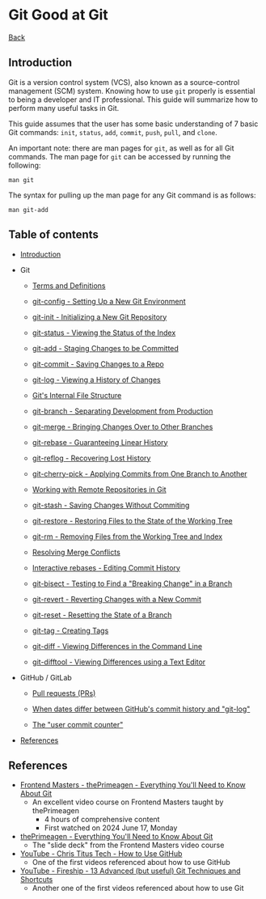 # Git Good at Git

[Back](../README.md)

## Introduction

Git is a version control system (VCS), also known as a source-control management (SCM) system. Knowing how to use `git` properly is essential to being a developer and IT professional. This guide will summarize how to perform many useful tasks in Git.

This guide assumes that the user has some basic understanding of 7 basic Git commands: `init`, `status`, `add`, `commit`, `push`, `pull`, and `clone`.

An important note: there are man pages for `git`, as well as for all Git commands. The man page for `git` can be accessed by running the following:

```
man git
```

The syntax for pulling up the man page for any Git command is as follows:

```
man git-add
```

## Table of contents

- [Introduction](#introduction)

- Git

    - [Terms and Definitions](git/terms-and-definitions.md)

    - [git-config - Setting Up a New Git Environment](git/git-config.md)

    - [git-init - Initializing a New Git Repository](git/git-init.md)

    - [git-status - Viewing the Status of the Index](git/git-status.md)

    - [git-add - Staging Changes to be Committed](git/git-add.md)

    - [git-commit - Saving Changes to a Repo](git/git-commit.md)

    - [git-log - Viewing a History of Changes](git/git-log.md)

    - [Git's Internal File Structure](git/git-internal-file-structure.md)

    - [git-branch - Separating Development from Production](git/git-branch.md)

    - [git-merge - Bringing Changes Over to Other Branches](git/git-merge.md)

    - [git-rebase - Guaranteeing Linear History](git/git-rebase.md)

    - [git-reflog - Recovering Lost History](git/git-reflog.md)

    - [git-cherry-pick - Applying Commits from One Branch to Another](git/git-cherry-pick.md)

    - [Working with Remote Repositories in Git](git/git-remote.md)

    - [git-stash - Saving Changes Without Commiting](git/git-stash.md)

    - [git-restore - Restoring Files to the State of the Working Tree](git/git-restore.md)

    - [git-rm - Removing Files from the Working Tree and Index](git/git-rm.md)

    - [Resolving Merge Conflicts](git/resolving-merge-conflicts.md)

    - [Interactive rebases - Editing Commit History](git/interactive-rebase.md)

    - [git-bisect - Testing to Find a "Breaking Change" in a Branch](git/git-bisect.md)

    - [git-revert - Reverting Changes with a New Commit](git/git-revert.md)

    - [git-reset - Resetting the State of a Branch](git/git-reset.md)

    - [git-tag - Creating Tags](git/git-tag.md)

    - [git-diff - Viewing Differences in the Command Line](git/git-diff.md)

    - [git-difftool - Viewing Differences using a Text Editor](git/git-difftool.md)

- GitHub / GitLab

    - [Pull requests (PRs)](github/pull-requests.md)

    - [When dates differ between GitHub's commit history and "git-log"](github/different-dates.md)

    - [The "user commit counter"](github/user-commit-counter.md)

- [References](#references)

## References

- [Frontend Masters - thePrimeagen - Everything You'll Need to Know About Git](https://frontendmasters.com/courses/everything-git)
    - An excellent video course on Frontend Masters taught by thePrimeagen
        - 4 hours of comprehensive content
        - First watched on 2024 June 17, Monday
- [thePrimeagen - Everything You'll Need to Know About Git](https://theprimeagen.github.io/fem-git)
    - The "slide deck" from the Frontend Masters video course
- [YouTube - Chris Titus Tech - How to Use GitHub](https://www.youtube.com/watch?v=v_1iqtOnUMg)
    - One of the first videos referenced about how to use GitHub
- [YouTube - Fireship - 13 Advanced (but useful) Git Techniques and Shortcuts](https://www.youtube.com/watch?v=ecK3EnyGD8o)
    - Another one of the first videos referenced about how to use Git
